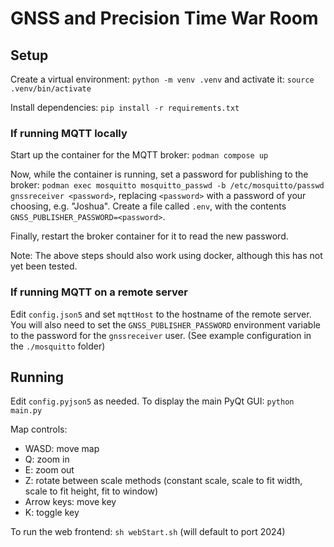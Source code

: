 # GNSS and Precision Time War Room

## Setup

Create a virtual environment: `python -m venv .venv` and activate it: `source .venv/bin/activate`

Install dependencies: `pip install -r requirements.txt`

### If running MQTT locally

Start up the container for the MQTT broker: `podman compose up`

Now, while the container is running, set a password for publishing to the broker: `podman exec mosquitto mosquitto_passwd -b /etc/mosquitto/passwd gnssreceiver <password>`, replacing `<password>` with a password of your choosing, e.g. "Joshua". Create a file called `.env`, with the contents `GNSS_PUBLISHER_PASSWORD=<password>`.

Finally, restart the broker container for it to read the new password.

Note: The above steps should also work using docker, although this has not yet been tested.

### If running MQTT on a remote server

Edit `config.json5` and set `mqttHost` to the hostname of the remote server. You will also need to set the `GNSS_PUBLISHER_PASSWORD` environment variable to the password for the `gnssreceiver` user. (See example configuration in the `./mosquitto` folder)

## Running

Edit `config.pyjson5` as needed. To display the main PyQt GUI: `python main.py`

Map controls:
- WASD: move map
- Q: zoom in
- E: zoom out
- Z: rotate between scale methods (constant scale, scale to fit width, scale to fit height, fit to window)
- Arrow keys: move key
- K: toggle key

To run the web frontend: `sh webStart.sh` (will default to port 2024)
